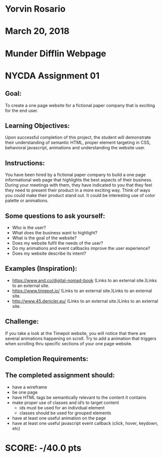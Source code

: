 # Yorvin Rosario
# March 20, 2018
# Munder Difflin Webpage
# NYCDA Assignment 01



## Goal:

To create a one page website for a fictional paper company that is exciting for the end user.

## Learning Objectives:

Upon successful completion of this project, the student will demonstrate their understanding of semantic HTML, proper element targeting in CSS, behavioral javascript, animations and understanding the website user.

 

## Instructions:

You have been hired by a fictional paper company to build a one page informational web page that highlights the best aspects of their business. During your meetings with them, they have indicated to you that they feel they need to present their product in a more exciting way. Think of ways you could make their product stand out. It could be interesting use of color palette or animations.

## Some questions to ask yourself:

- Who is the user?
- What does the business want to highlight?
- What is the goal of the website?
- Does my website fulfil the needs of the user?
- Do my animations and event callbacks improve the user experience?
- Does my website describe its intent?
 

## Examples (Inspiration):

* https://www.and.co/digital-nomad-book (Links to an external site.)Links to an external site.
* https://www.timepot.io/ (Links to an external site.)Links to an external site.
* http://www.45.denicler.eu/ (Links to an external site.)Links to an external site.
 

## Challenge:

If you take a look at the Timepot website, you will notice that there are several animations happening on scroll. Try to add a animation that triggers when scrolling thru specific sections of your one page website.

 

## Completion Requirements:

## The completed assignment should:

* have a wireframe
* be one page
* have HTML tags be semantically relevant to the content it contains
* make proper use of classes and id’s to target content
    - ids must be used for an individual element
    - classes should be used for grouped elements
* have at least one useful animation on the page
* have at least one useful javascript event callback (click, hover, keydown, etc)




# SCORE: -/40.0 pts